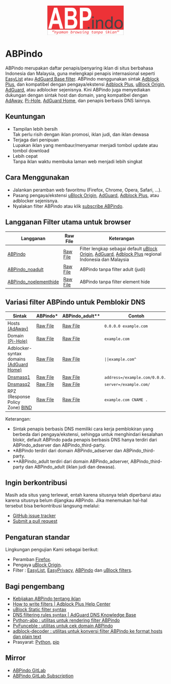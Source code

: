 <p align="center"><img src="https://github.com/ABPindo/indonesianadblockrules/raw/master/src/ABPindo%202.png" width="240"></p>

# ABPindo
ABPindo merupakan daftar penapis/penyaring iklan di situs berbahasa Indonesia dan Malaysia, guna melengkapi penapis internasional seperti [EasyList](https://subscribe.adblockplus.org/?location=https://easylist.to/easylist/easylist.txt&title=Easylist) atau [AdGuard Base filter](https://raw.githubusercontent.com/AdguardTeam/FiltersRegistry/master/filters/filter_2_English/filter.txt). ABPindo menggunakan sintak [Adblock Plus](https://help.eyeo.com/en/adblockplus/how-to-write-filters), dan kompatibel dengan pengaya/ekstensi [Adblock Plus](https://adblockplus.org/), [uBlock Origin](https://github.com/gorhill/uBlock#installation), [AdGuard](https://adguard.com/en/adguard-browser-extension/overview.html), atau adblocker sejenisnya. Kini ABPindo juga menyediakan dukungan dengan sintak host dan domain, yang kompatibel dengan [AdAway](https://github.com/AdAway/AdAway), [Pi-Hole](https://github.com/pi-hole/pi-hole), [AdGuard Home](https://github.com/AdguardTeam/AdGuardHome), dan penapis berbasis DNS lainnya.

## Keuntungan
- Tampilan lebih bersih </br>
Tak perlu risih dengan iklan promosi, iklan judi, dan iklan dewasa
- Terjaga dari penipuan </br>
Lupakan iklan yang membaur/menyamar menjadi tombol update atau tombol download
- Lebih cepat </br>
Tanpa iklan waktu membuka laman web menjadi lebih singkat

## Cara Menggunakan
- Jalankan peramban web favoritmu (Firefox, Chrome, Opera, Safari, ...).
- Pasang pengaya/ekstensi [uBlock Origin](https://github.com/gorhill/uBlock#installation), [AdGuard](https://adguard.com/en/adguard-browser-extension/overview.html), [Adblock Plus](https://adblockplus.org/en/), atau adblocker sejenisnya.
- Nyalakan filter ABPindo atau klik [subscribe ABPindo](https://subscribe.adblockplus.org/?location=https://raw.githubusercontent.com/ABPindo/indonesianadblockrules/master/subscriptions/abpindo.txt&title=ABPindo).

## Langganan Filter utama untuk browser
| Langganan|Raw File |Keterangan|
| ------------- | ----------------| -------------|
| [ABPindo](https://subscribe.adblockplus.org/?location=https://raw.githubusercontent.com/ABPindo/indonesianadblockrules/master/subscriptions/abpindo.txt&title=ABPindo)|[Raw File](https://raw.githubusercontent.com/ABPindo/indonesianadblockrules/master/subscriptions/abpindo.txt)|Filter lengkap sebagai default [uBlock Origin](https://github.com/gorhill/uBlock#installation), [AdGuard](https://adguard.com/en/adguard-browser-extension/overview.html), [Adblock Plus](https://adblockplus.org/en/) regional Indonesia dan Malaysia|
| [ABPindo_noadult](https://subscribe.adblockplus.org/?location=https://raw.githubusercontent.com/ABPindo/indonesianadblockrules/master/subscriptions/abpindo_noadult.txt&title=ABPindo_noadult)|[Raw File](https://raw.githubusercontent.com/ABPindo/indonesianadblockrules/master/subscriptions/abpindo_noadult.txt)|ABPindo tanpa filter adult (judi) |
| [ABPindo_noelementhide](https://subscribe.adblockplus.org/?location=https://raw.githubusercontent.com/ABPindo/indonesianadblockrules/master/subscriptions/abpindo_noelemhide.txt&title=ABPindo_noelementhide)|[Raw File](https://raw.githubusercontent.com/ABPindo/indonesianadblockrules/master/subscriptions/abpindo_noelemhide.txt)|ABPindo tanpa filter element hide|

## Variasi filter ABPindo untuk Pemblokir DNS
|Sintak|ABPindo*|ABPindo_adult**|Contoh|
| ------------- |-------------|-------------|-------------|
|Hosts [(AdAway)](https://github.com/AdAway/AdAway) |[Raw File](https://raw.githubusercontent.com/ABPindo/indonesianadblockrules/master/subscriptions/hosts.txt)|[Raw File](https://raw.githubusercontent.com/ABPindo/indonesianadblockrules/master/subscriptions/hosts_adult.txt)|`0.0.0.0 example.com`|
|Domain [(Pi-Hole)](https://github.com/pi-hole/pi-hole) |[Raw File](https://raw.githubusercontent.com/ABPindo/indonesianadblockrules/master/subscriptions/domain.txt)|[Raw File](https://raw.githubusercontent.com/ABPindo/indonesianadblockrules/master/subscriptions/domain_adult.txt)|`example.com`|
|Adblocker-syntax domains [(AdGuard Home)](https://github.com/AdguardTeam/AdGuardHome)|[Raw File](https://raw.githubusercontent.com/ABPindo/indonesianadblockrules/master/subscriptions/aghome.txt)|[Raw File](https://raw.githubusercontent.com/ABPindo/indonesianadblockrules/master/subscriptions/aghome_adult.txt)|`\|\|example.com^`|
|[Dnsmasq1](https://thekelleys.org.uk/gitweb/?p=dnsmasq.git)|[Raw File](https://raw.githubusercontent.com/ABPindo/indonesianadblockrules/master/subscriptions/dnsmasq.txt)|[Raw File](https://raw.githubusercontent.com/ABPindo/indonesianadblockrules/master/subscriptions/dnsmasq_adult.txt)|`address=/example.com/0.0.0.0`|
|[Dnsmasq2](https://thekelleys.org.uk/gitweb/?p=dnsmasq.git)|[Raw File](https://raw.githubusercontent.com/ABPindo/indonesianadblockrules/master/subscriptions/dnsmasq_server.txt)|[Raw File](https://raw.githubusercontent.com/ABPindo/indonesianadblockrules/master/subscriptions/dnsmasq_adult_server.txt)|`server=/example.com/`|
|RPZ (Response Policy Zone) [BIND](https://gitlab.isc.org/isc-projects/bind9.git)|[Raw File](https://raw.githubusercontent.com/ABPindo/indonesianadblockrules/master/subscriptions/rpz.txt)|[Raw File](https://raw.githubusercontent.com/ABPindo/indonesianadblockrules/master/subscriptions/rpz_adult.txt)|`example.com CNAME .`|

Keterangan:
- Sintak penapis berbasis DNS memiliki cara kerja pemblokiran yang berbeda dari pengaya/ekstensi, sehingga untuk menghindari kesalahan blokir, default ABPindo pada penapis berbasis DNS hanya terdiri dari ABPindo_adserver dan ABPindo_third-party.
- *ABPindo terdiri dari domain ABPindo_adserver dan ABPindo_third-party.
- **ABPindo_adult terdiri dari domain ABPindo_adserver, ABPindo_third-party dan ABPindo_adult (iklan judi dan dewasa).

## Ingin berkontribusi
Masih ada situs yang terlewat, entah karena situsnya telah diperbarui atau karena situsnya belum dijangkau ABPindo. Jika menemukan hal-hal tersebut bisa berkontribusi langsung melalui:
- [GitHub issue tracker](https://github.com/ABPindo/indonesianadblockrules/issues)
- [Submit a pull request](https://github.com/ABPindo/indonesianadblockrules/pulls)

## Pengaturan standar
Lingkungan pengujian Kami sebagai berikut:
- Peramban [Firefox](https://www.mozilla.org/id/firefox/).
- Pengaya [uBlock Origin](https://github.com/gorhill/uBlock#installation).
- Filter : [EasyList](https://subscribe.adblockplus.org/?location=https://easylist.to/easylist/easylist.txt&title=Easylist), [EasyPrivacy](https://subscribe.adblockplus.org/?location=https://easylist.to/easylist/easyprivacy.txt&title=EasyPrivacy), [ABPindo](https://subscribe.adblockplus.org/?location=https://raw.githubusercontent.com/ABPindo/indonesianadblockrules/master/subscriptions/abpindo.txt&title=ABPindo) dan [uBlock filters](https://subscribe.adblockplus.org/?location=https://raw.githubusercontent.com/uBlockOrigin/uAssets/master/filters/filters.txt&title=uBlock%20filters).

## Bagi pengembang
- [Kebijakan ABPindo tentang iklan](https://easylist.to/pages/policy.html)
- [How to write filters | Adblock Plus Help Center](https://help.eyeo.com/en/adblockplus/how-to-write-filters)
- [uBlock Static filter syntax](https://github.com/gorhill/uBlock/wiki/Static-filter-syntax)
- [DNS filtering rules syntax | AdGuard DNS Knowledge Base](https://adguard-dns.io/kb/general/dns-filtering-syntax/)
- [Python-abp : utilitas untuk rendering filter ABPindo](https://github.com/adblockplus/python-abp)
- [PyFunceble : utilitas untuk cek domain ABPindo](https://github.com/funilrys/PyFunceble)
- [adblock-decoder : utilitas untuk konversi filter ABPindo ke format hosts dan plain text](https://github.com/PyFunceble/adblock-decoder)
- Prasyarat: [Python](https://www.python.org/downloads/), [pip](https://pypi.org/project/pip/)

## Mirror
- [ABPindo GitLab](https://gitlab.com/ABPindo)
- [ABPindo GitLab Subscription](https://subscribe.adblockplus.org/?location=https://gitlab.com/ABPindo/indonesianadblockrules/raw/master/subscriptions/abpindo.txt&title=ABPindo)
